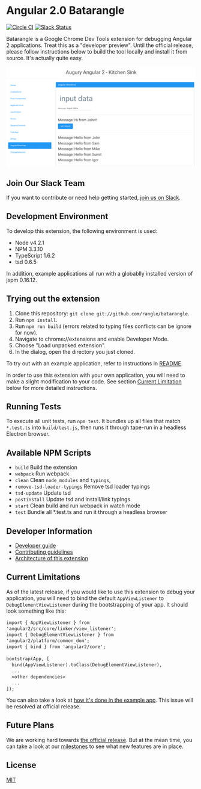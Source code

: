 # Angular 2.0 Batarangle

[![Circle CI](https://circleci.com/gh/rangle/batarangle.svg?style=svg&circle-token=7df1edad916fdc18b7bfddc60ff694871570359c)](https://circleci.com/gh/rangle/batarangle) [![Slack Status](https://batarangle-slack.herokuapp.com/badge.svg)](https://batarangle-slack.herokuapp.com)

Batarangle is a Google Chrome Dev Tools extension for debugging Angular 2 applications. Treat this as a "developer preview". Until the official release, please follow instructions below to build the tool locally and install it from source. It's actually quite easy.

![Screenshot of Batarangle](images/screenloop.gif)

## Join Our Slack Team

If you want to contribute or need help getting started, [join us on Slack](https://batarangle-slack.herokuapp.com).

## Development Environment

To develop this extension, the following environment is used:

* Node v4.2.1
* NPM 3.3.10
* TypeScript 1.6.2
* tsd 0.6.5

In addition, example applications all run with a globablly installed version of jspm 0.16.12.

## Trying out the extension

1. Clone this repository: `git clone git://github.com/rangle/batarangle`.
2. Run `npm install`.
3. Run `npm run build` (errors related to typing files conflicts can be ignore for now).
4. Navigate to chrome://extensions and enable Developer Mode.
5. Choose "Load unpacked extension".
6. In the dialog, open the directory you just cloned.

To try out with an example application, refer to instructions in [README](./example-apps/todo-mvc-example/README.md).

In order to use this extension with your own application, you will need to make a slight modification to your code. See section [Current Limitation](#current-limitations) below for more detailed instructions.

## Running Tests

To execute all unit tests, run `npm test`. It bundles up all files that match `*.test.ts` into `build/test.js`, then runs it through tape-run in a headless Electron browser.

## Available NPM Scripts

- `build` Build the extension
- `webpack` Run webpack
- `clean` Clean `node_modules` and `typings`,
- `remove-tsd-loader-typings` Remove tsd loader typings
- `tsd-update` Update tsd
- `postinstall` Update tsd and install/link typings
- `start` Clean build and run webpack in watch mode
- `test` Bundle all *.test.ts and run it through a headless browser

## Developer Information

- [Developer guide](https://github.com/rangle/batarangle/wiki)
- [Contributing guidelines](CONTRIBUTING.md)
- [Architecture of this extension](./docs/ARCHITECTURE.md)

## Current Limitations

As of the latest release, if you would like to use this extension to debug your application, you will need to bind the default `AppViewListener` to `DebugElementViewListener` during the bootstrapping of your app. It should look something like this:

```
import { AppViewListener } from 'angular2/src/core/linker/view_listener';
import { DebugElementViewListener } from 'angular2/platform/common_dom';
import { bind } from 'angular2/core';

bootstrap(App, [
  bind(AppViewListener).toClass(DebugElementViewListener),
  ...
  <other dependencies>
  ...
]);
```

You can also take a look at [how it's done in the example app](./example-apps/todo-mvc-example/source/app.ts#L10). This issue will be resolved at official release.

## Future Plans

We are working hard towards [the official release](https://github.com/rangle/batarangle/releases). But at the mean time, you can take a look at our [milestones](https://github.com/rangle/batarangle/milestones) to see what new features are in place.

## License
[MIT](LICENSE)
